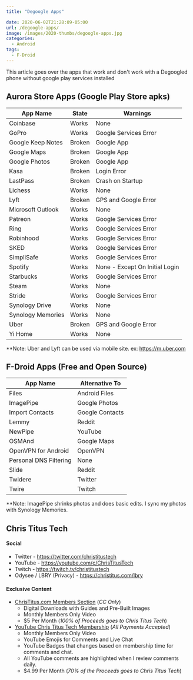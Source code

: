 ```yaml
---
title: "Degoogle Apps"

date: 2020-06-02T21:28:09-05:00
url: /degoogle-apps/
image: /images/2020-thumbs/degoogle-apps.jpg
categories:
  - Android 
tags:
  - F-Droid 
---
```

This article goes over the apps that work and don't work with a Degoogled phone without google play services installed
<!--more-->

## Aurora Store Apps (Google Play Store apks)

| App Name          | State  | Warnings                       |
|-------------------|--------|--------------------------------|
| Coinbase          | Works  | None                           |
| GoPro             | Works  | Google Services Error          |
| Google Keep Notes | Broken | Google App                     |
| Google Maps       | Broken | Google App                     |
| Google Photos     | Broken | Google App                     |
| Kasa              | Broken | Login Error                    |
| LastPass          | Broken | Crash on Startup               |
| Lichess           | Works  | None                           |
| Lyft              | Broken | GPS and Google Error           |
| Microsoft Outlook | Works  | None                           |
| Patreon           | Works  | Google Services Error          |
| Ring              | Works  | Google Services Error          |
| Robinhood         | Works  | Google Services Error          |
| SKED              | Works  | Google Services Error          |
| SimpliSafe        | Works  | Google Services Error          |
| Spotify           | Works  | None - Except On Initial Login |
| Starbucks         | Works  | Google Services Error          |
| Steam             | Works  | None                           |
| Stride            | Works  | Google Services Error          |
| Synology Drive    | Works  | None                           |
| Synology Memories | Works  | None                           |
| Uber              | Broken | GPS and Google Error           |
| Yi Home           | Works  | None                           |

**Note: Uber and Lyft can be used via mobile site. ex: https://m.uber.com

## F-Droid Apps (Free and Open Source)

| App Name               | Alternative To     |
| ---------------------- | ------------------ |
| Files                  | Android Files      |
| ImagePipe              | Google Photos      |
| Import Contacts        | Google Contacts    |
| Lemmy                  | Reddit             |
| NewPipe                | YouTube            |
| OSMAnd                 | Google Maps        |
| OpenVPN for Android    | OpenVPN            |
| Personal DNS Filtering | None               |
| Slide                  | Reddit             |
| Twidere                | Twitter            |
| Twire                  | Twitch             |

**Note: ImagePipe shrinks photos and does basic edits. I sync my photos with Synology Memories.

## Chris Titus Tech

#### Social

- Twitter - <https://twitter.com/christitustech>
- YouTube - <https://youtube.com/c/ChrisTitusTech>
- Twitch - <https://twitch.tv/christitustech>
- Odysee / LBRY (Privacy) - <https://christitus.com/lbry>

#### Exclusive Content

- [ChrisTitus.com Members Section][1] (_CC Only_)
  - Digital Downloads with Guides and Pre-Built Images
  - Monthly Members Only Video
  - $5 Per Month (_100% of Proceeds goes to Chris Titus Tech_)
- [YouTube Chris Titus Tech Membership][2] (_All Payments Accepted_)
  - Monthly Members Only Video
  - YouTube Emojis for Comments and Live Chat
  - YouTube Badges that changes based on membership time for comments and chat.
  - All YouTube comments are highlighted when I review comments daily. 
  - $4.99 Per Month (_70% of the Proceeds goes to Chris Titus Tech_)

 [1]: https://portal.christitus.com
 [2]: https://christitus.com/join